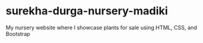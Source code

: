 # surekha-durga-nursery-madiki
My nursery website where I showcase plants for sale using HTML, CSS, and Bootstrap
